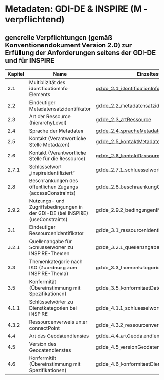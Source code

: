 # Metadaten: GDI-DE & INSPIRE (M - verpflichtend)
## generelle Verpflichtungen (gemäß Konventionendokument Version 2.0) zur Erfüllung der Anforderungen seitens der GDI-DE und für INSPIRE

| Kapitel | Name | Einzeltest |
| --- | --- | --- |
| 2.1	| Multiplizität des identificationInfo-Elements | [gdide_2.1_identificationInfo](https://github.com/alitka/gdi-de-metadaten-ats/blob/2.0.3/allgemein/gdide_2.1_identificationInfo.md) |
| 2.2	| Eindeutiger Metadatensatzidentifikator | [gdide_2.2_metadatensatzidentifikator](https://github.com/alitka/gdi-de-metadaten-ats/blob/2.0.3/allgemein/gdide_2.2_metadatensatzidentifikator.md) |
| 2.3	| Art der Ressource (hierarchyLevel) | [gdide_2.3_artRessource](https://github.com/alitka/gdi-de-metadaten-ats/blob/2.0.3/allgemein/gdide_2.3_artRessource.md) |
| 2.4	| Sprache der Metadaten | [gdide_2.4_spracheMetadaten](https://github.com/alitka/gdi-de-metadaten-ats/blob/2.0.3/allgemein/gdide_2.3_artRessource.md) |
| 2.5	| Kontakt (Verantwortliche Stelle Metadaten) | [gdide_2.5_kontaktMetadaten](https://github.com/alitka/gdi-de-metadaten-ats/blob/2.0.3/allgemein/gdide_2.5_kontaktMetadaten.md) |
| 2.6	| Kontakt (Verantwortliche Stelle für die Ressource) | [gdide_2.6_kontaktRessource](https://github.com/alitka/gdi-de-metadaten-ats/blob/2.0.3/allgemein/gdide_2.6_kontaktRessource.md) |
| 2.7.1 | Schlüsselwort „inspireidentifiziert“ | gdide_2.7.1_schluesselwortInspireidentifiziert |
| 2.8 | Beschränkungen des öffentlichen Zugangs (accessConstraints) | gdide_2.8_beschraenkungOeffZugang |
| 2.9.2 |	Nutzungs- und Zugriffsbedingungen in der GDI-DE (bei INSPIRE) (useConstraints) | gdide_2.9.2_bedingungenINSPIRE |
| 3.1 |Eindeutiger Ressourcenidentifikator | gdide_3.1_ressourcenidentifikator |
| 3.2.1 | Quellenangabe für Schlüsselwörter zu INSPIRE-Themen | gdide_3.2.1_quellenangabeINSPIRE |
| 3.3 | Themenkategorie nach ISO (Zuordnung zum INSPIRE-Thema) | gdide_3.3_themenkategorieISO_INSPIRE |
| 3.5 | Konformität (Übereinstimmung mit Spezifikationen) | gdide_3.5_konformitaetDatensatzSerie |
| 4.1.1 | Schlüsselwörter zu Dienstkategorien bei INSPIRE | gdide_4.1.1_schluesselwortDienst |
| 4.3.2 | Ressourcenverweis unter connectPoint | gdide_4.3.2_ressourcenverweisConnectPoint |
| 4.4 | 	Art des Geodatendienstes | gdide_4.4_artGeodatendienst |
| 4.5 | Version des Geodatendienstes | gdide_4.5_versionGeodatendienst |
| 4.6 | Konformität (Übereinstimmung mit Spezifikationen) | gdide_4.6_konformitaetDienst |
